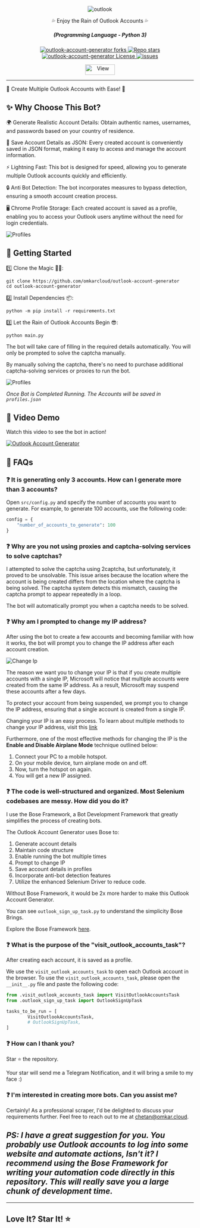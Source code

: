 <p align="center">
  <img src="https://raw.githubusercontent.com/omkarcloud/outlook-account-generator/master/images/outlook.png" alt="outlook" />
</p>
  <div align="center" style="margin-top: 0;">
  <p>💦 Enjoy the Rain of Outlook Accounts 💦</p>
</div>
<em>
  <h5 align="center">(Programming Language - Python 3)</h5>
</em>
<p align="center">
  <a href="#">
    <img alt="outlook-account-generator forks" src="https://img.shields.io/github/forks/omkarcloud/outlook-account-generator?style=for-the-badge" />
  </a>
  <a href="#">
    <img alt="Repo stars" src="https://img.shields.io/github/stars/omkarcloud/outlook-account-generator?style=for-the-badge&color=yellow" />
  </a>
  <a href="#">
    <img alt="outlook-account-generator License" src="https://img.shields.io/github/license/omkarcloud/outlook-account-generator?color=orange&style=for-the-badge" />
  </a>
  <a href="https://github.com/omkarcloud/outlook-account-generator/issues">
    <img alt="issues" src="https://img.shields.io/github/issues/omkarcloud/outlook-account-generator?color=purple&style=for-the-badge" />
  </a>
</p>
<p align="center">
  <img src="https://views.whatilearened.today/views/github/omkarcloud/outlook-account-generator.svg" width="80px" height="28px" alt="View" />
</p>


---

🌟 Create Multiple Outlook Accounts with Ease! 🤖

## ✨ Why Choose This Bot?

🌍 Generate Realistic Account Details: Obtain authentic names, usernames, and passwords based on your country of residence.

💾 Save Account Details as JSON: Every created account is conveniently saved in JSON format, making it easy to access and manage the account information.

⚡ Lightning Fast: This bot is designed for speed, allowing you to generate multiple Outlook accounts quickly and efficiently.

🔒 Anti Bot Detection: The bot incorporates measures to bypass detection, ensuring a smooth account creation process.

🖥️ Chrome Profile Storage: Each created account is saved as a profile, enabling you to access your Outlook users anytime without the need for login credentials.

![Profiles](./images/profiles.png)

## 🚀 Getting Started

1️⃣ Clone the Magic 🧙‍♀️:
```shell
git clone https://github.com/omkarcloud/outlook-account-generator
cd outlook-account-generator
```

2️⃣ Install Dependencies 📦:
```shell
python -m pip install -r requirements.txt
```

3️⃣ Let the Rain of Outlook Accounts Begin 😎:
```shell
python main.py
```

The bot will take care of filling in the required details automatically. You will only be prompted to solve the captcha manually.

By manually solving the captcha, there's no need to purchase additional captcha-solving services or proxies to run the bot.

![Profiles](./images/solve-captcha.png)

*Once Bot is Completed Running. The Accounts will be saved in `profiles.json`*

## 🎥 Video Demo 

Watch this video to see the bot in action!

[![Outlook Account Generator](./screenshots/outlook-account-generator.png)](https://www.youtube.com/watch?v=zOlvYakogSU)

## 🤔 FAQs

### ❓ **It is generating only 3 accounts. How can I generate more than 3 accounts?**

Open `src/config.py` and specify the number of accounts you want to generate. For example, to generate 100 accounts, use the following code:
```python
config = {
    "number_of_accounts_to_generate": 100
} 
```

### ❓ **Why are you not using proxies and captcha-solving services to solve captchas?**

I attempted to solve the captcha using 2captcha, but unfortunately, it proved to be unsolvable. This issue arises because the location where the account is being created differs from the location where the captcha is being solved. The captcha system detects this mismatch, causing the captcha prompt to appear repeatedly in a loop.

The bot will automatically prompt you when a captcha needs to be solved.

### ❓ **Why am I prompted to change my IP address?**

After using the bot to create a few accounts and becoming familiar with how it works, the bot will prompt you to change the IP address after each account creation.

![Change Ip](./images/change-ip.png)

The reason we want you to change your IP is that if you create multiple accounts with a single IP, Microsoft will notice that multiple accounts were created from the same IP address. As a result, Microsoft may suspend these accounts after a few days.

To protect your account from being suspended, we prompt you to change the IP address, ensuring that a single account is created from a single IP.

Changing your IP is an easy process. To learn about multiple methods to change your IP address, visit this [link]()

Furthermore, one of the most effective methods for changing the IP is the **Enable and Disable Airplane Mode** technique outlined below:
1. Connect your PC to a mobile hotspot.
2. On your mobile device, turn airplane mode on and off.
3. Now, turn the hotspot on again.
4. You will get a new IP assigned. 



### ❓ **The code is well-structured and organized. Most Selenium codebases are messy. How did you do it?**

I use the Bose Framework, a Bot Development Framework that greatly simplifies the process of creating bots.

The Outlook Account Generator uses Bose to:

1. Generate account details
2. Maintain code structure
3. Enable running the bot multiple times
4. Prompt to change IP
5. Save account details in profiles
6. Incorporate anti-bot detection features
7. Utilize the enhanced Selenium Driver to reduce code.

Without Bose Framework, it would be 2x more harder to make this Outlook Account Generator.

You can see `outlook_sign_up_task.py` to understand the simplicity Bose Brings.

Explore the Bose Framework [here](https://www.omkar.cloud/bose/).

### ❓ **What is the purpose of the "visit_outlook_accounts_task"?**

After creating each account, it is saved as a profile.

We use the `visit_outlook_accounts_task` to open each Outlook account in the browser. To use the `visit_outlook_accounts_task`, please open the `__init__.py` file and paste the following code:

```python
from .visit_outlook_accounts_task import VisitOutlookAccountsTask
from .outlook_sign_up_task import OutlookSignUpTask

tasks_to_be_run = [
        VisitOutlookAccountsTask,
        # OutlookSignUpTask,
]
```

### ❓ **How can I thank you?**

Star ⭐ the repository.

Your star will send me a Telegram Notification, and it will bring a smile to my face :)

### ❓ **I'm interested in creating more bots. Can you assist me?**

Certainly! As a professional scraper, I'd be delighted to discuss your requirements further. Feel free to reach out to me at chetan@omkar.cloud.

## *PS: I have a great suggestion for you. You probably use Outlook accounts to log into some website and automate actions, Isn't it? I recommend using the Bose Framework for writing your automation code directly in this repository. This will really save you a large chunk of development time.* 

---

## Love It? Star It! ⭐